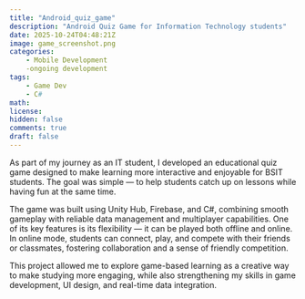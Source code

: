 ```yaml
---
title: "Android_quiz_game"
description: "Android Quiz Game for Information Technology students"
date: 2025-10-24T04:48:21Z
image: game_screenshot.png
categories:
    - Mobile Development
    -ongoing development
tags:
    - Game Dev
    - C#
math: 
license: 
hidden: false
comments: true
draft: false
---
```

As part of my journey as an IT student, I developed an educational quiz game designed to make learning more interactive and enjoyable for BSIT students. The goal was simple — to help students catch up on lessons while having fun at the same time.

The game was built using Unity Hub, Firebase, and C#, combining smooth gameplay with reliable data management and multiplayer capabilities. One of its key features is its flexibility — it can be played both offline and online. In online mode, students can connect, play, and compete with their friends or classmates, fostering collaboration and a sense of friendly competition.

This project allowed me to explore game-based learning as a creative way to make studying more engaging, while also strengthening my skills in game development, UI design, and real-time data integration.

